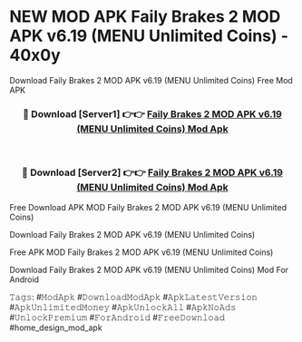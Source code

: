 # NEW MOD APK Faily Brakes 2 MOD APK v6.19 (MENU Unlimited Coins) - 40x0y
Download Faily Brakes 2 MOD APK v6.19 (MENU Unlimited Coins) Free Mod APK

<div align="center">
<h3>🔴 Download [Server1] 👉👉 <a href="https://apk-comot.site?title=Faily_Brakes_2_MOD_APK_v6.19_(MENU_Unlimited_Coins)">Faily Brakes 2 MOD APK v6.19 (MENU Unlimited Coins) Mod Apk</a></h3><br>

<h3>🔴 Download [Server2] 👉👉 <a href="https://apk-comot.site?title=Faily_Brakes_2_MOD_APK_v6.19_(MENU_Unlimited_Coins)">Faily Brakes 2 MOD APK v6.19 (MENU Unlimited Coins) Mod Apk</a></h3>
</div>


Free Download APK MOD Faily Brakes 2 MOD APK v6.19 (MENU Unlimited Coins)

Download Faily Brakes 2 MOD APK v6.19 (MENU Unlimited Coins) 

Free APK MOD Faily Brakes 2 MOD APK v6.19 (MENU Unlimited Coins) 

Download Faily Brakes 2 MOD APK v6.19 (MENU Unlimited Coins) Mod For Android

𝚃𝚊𝚐𝚜: #𝙼𝚘𝚍𝙰𝚙𝚔 #𝙳𝚘𝚠𝚗𝚕𝚘𝚊𝚍𝙼𝚘𝚍𝙰𝚙𝚔 #𝙰𝚙𝚔𝙻𝚊𝚝𝚎𝚜𝚝𝚅𝚎𝚛𝚜𝚒𝚘𝚗 #𝙰𝚙𝚔𝚄𝚗𝚕𝚒𝚖𝚒𝚝𝚎𝚍𝙼𝚘𝚗𝚎𝚢 #𝙰𝚙𝚔𝚄𝚗𝚕𝚘𝚌𝚔𝙰𝚕𝚕 #𝙰𝚙𝚔𝙽𝚘𝙰𝚍𝚜 #𝚄𝚗𝚕𝚘𝚌𝚔𝙿𝚛𝚎𝚖𝚒𝚞𝚖 #𝙵𝚘𝚛𝙰𝚗𝚍𝚛𝚘𝚒𝚍 #𝙵𝚛𝚎𝚎𝙳𝚘𝚠𝚗𝚕𝚘𝚊𝚍 #home_design_mod_apk